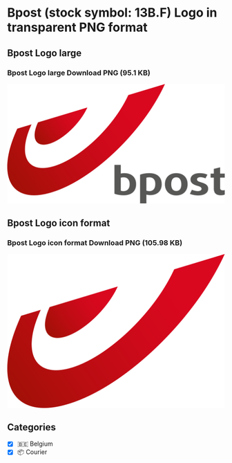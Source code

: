 # Bpost (stock symbol: 13B.F) Logo in transparent PNG format

## Bpost Logo large

### Bpost Logo large Download PNG (95.1 KB)

![Bpost Logo large Download PNG (95.1 KB)](/img/orig/13B.F_BIG-4c337a9a.png)

## Bpost Logo icon format

### Bpost Logo icon format Download PNG (105.98 KB)

![Bpost Logo icon format Download PNG (105.98 KB)](/img/orig/13B.F-070ddf0f.png)



## Categories
- [x] 🇧🇪 Belgium
- [x] 📦 Courier
